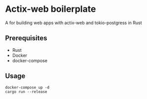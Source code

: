 # Actix-web boilerplate

A for building web apps with actix-web and tokio-postgress in Rust

## Prerequisites

- Rust
- Docker
- docker-compose

## Usage

```
docker-compose up -d
cargo run --release
```
